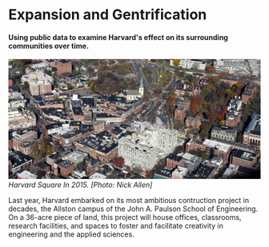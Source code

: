# Expansion and Gentrification
#### Using public data to examine Harvard's effect on its surrounding communities over time.

![Harvard Square](images/harv_square.JPG "Harvard Square In 2015")
*Harvard Square In 2015. [Photo: Nick Allen]*

Last year, Harvard embarked on its most ambitious contruction project in decades, the Allston campus of the John A. Paulson School of Engineering. On a 36-acre piece of land, this project will house offices, classrooms, research facilities, and spaces to foster and facilitate creativity in engineering and the applied sciences.